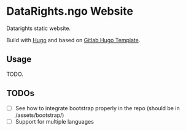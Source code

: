 DataRights.ngo Website
======================

Datarights static website.

Build with [Hugo](https://gohugo.io/) and based on [Gitlab Hugo Template](https://gitlab.com/pages/hugo).

## Usage

TODO.

## TODOs

 - [ ] See how to integrate bootstrap properly in the repo (should be in /assets/bootstrap/)
 - [ ] Support for multiple languages
